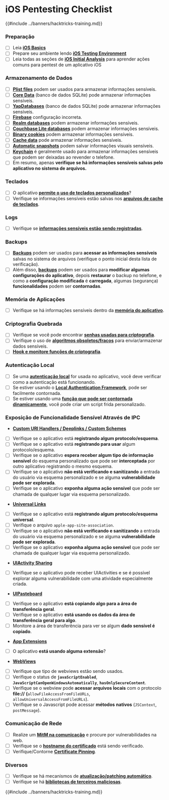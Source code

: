 # iOS Pentesting Checklist

{{#include ../banners/hacktricks-training.md}}

### Preparação

- [ ] Leia [**iOS Basics**](ios-pentesting/ios-basics.md)
- [ ] Prepare seu ambiente lendo [**iOS Testing Environment**](ios-pentesting/ios-testing-environment.md)
- [ ] Leia todas as seções de [**iOS Initial Analysis**](ios-pentesting/index.html#initial-analysis) para aprender ações comuns para pentest de um aplicativo iOS

### Armazenamento de Dados

- [ ] [**Plist files**](ios-pentesting/index.html#plist) podem ser usados para armazenar informações sensíveis.
- [ ] [**Core Data**](ios-pentesting/index.html#core-data) (banco de dados SQLite) pode armazenar informações sensíveis.
- [ ] [**YapDatabases**](ios-pentesting/index.html#yapdatabase) (banco de dados SQLite) pode armazenar informações sensíveis.
- [ ] [**Firebase**](ios-pentesting/index.html#firebase-real-time-databases) configuração incorreta.
- [ ] [**Realm databases**](ios-pentesting/index.html#realm-databases) podem armazenar informações sensíveis.
- [ ] [**Couchbase Lite databases**](ios-pentesting/index.html#couchbase-lite-databases) podem armazenar informações sensíveis.
- [ ] [**Binary cookies**](ios-pentesting/index.html#cookies) podem armazenar informações sensíveis.
- [ ] [**Cache data**](ios-pentesting/index.html#cache) pode armazenar informações sensíveis.
- [ ] [**Automatic snapshots**](ios-pentesting/index.html#snapshots) podem salvar informações visuais sensíveis.
- [ ] [**Keychain**](ios-pentesting/index.html#keychain) é geralmente usado para armazenar informações sensíveis que podem ser deixadas ao revender o telefone.
- [ ] Em resumo, apenas **verifique se há informações sensíveis salvas pelo aplicativo no sistema de arquivos.**

### Teclados

- [ ] O aplicativo [**permite o uso de teclados personalizados**](ios-pentesting/index.html#custom-keyboards-keyboard-cache)?
- [ ] Verifique se informações sensíveis estão salvas nos [**arquivos de cache de teclados**](ios-pentesting/index.html#custom-keyboards-keyboard-cache).

### **Logs**

- [ ] Verifique se [**informações sensíveis estão sendo registradas**](ios-pentesting/index.html#logs).

### Backups

- [ ] [**Backups**](ios-pentesting/index.html#backups) podem ser usados para **acessar as informações sensíveis** salvas no sistema de arquivos (verifique o ponto inicial desta lista de verificação).
- [ ] Além disso, [**backups**](ios-pentesting/index.html#backups) podem ser usados para **modificar algumas configurações do aplicativo**, depois **restaurar** o backup no telefone, e como a **configuração modificada** é **carregada**, algumas (segurança) **funcionalidades** podem ser **contornadas**.

### **Memória de Aplicações**

- [ ] Verifique se há informações sensíveis dentro da [**memória do aplicativo**](ios-pentesting/index.html#testing-memory-for-sensitive-data).

### **Criptografia Quebrada**

- [ ] Verifique se você pode encontrar [**senhas usadas para criptografia**](ios-pentesting/index.html#broken-cryptography).
- [ ] Verifique o uso de [**algoritmos obsoletos/fracos**](ios-pentesting/index.html#broken-cryptography) para enviar/armazenar dados sensíveis.
- [ ] [**Hook e monitore funções de criptografia**](ios-pentesting/index.html#broken-cryptography).

### **Autenticação Local**

- [ ] Se uma [**autenticação local**](ios-pentesting/index.html#local-authentication) for usada no aplicativo, você deve verificar como a autenticação está funcionando.
- [ ] Se estiver usando o [**Local Authentication Framework**](ios-pentesting/index.html#local-authentication-framework), pode ser facilmente contornada.
- [ ] Se estiver usando uma [**função que pode ser contornada dinamicamente**](ios-pentesting/index.html#local-authentication-using-keychain), você pode criar um script frida personalizado.

### Exposição de Funcionalidade Sensível Através de IPC

- [**Custom URI Handlers / Deeplinks / Custom Schemes**](ios-pentesting/index.html#custom-uri-handlers-deeplinks-custom-schemes)
- [ ] Verifique se o aplicativo está **registrando algum protocolo/esquema**.
- [ ] Verifique se o aplicativo está **registrando para usar** algum protocolo/esquema.
- [ ] Verifique se o aplicativo **espera receber algum tipo de informação sensível** do esquema personalizado que pode ser **interceptada** por outro aplicativo registrando o mesmo esquema.
- [ ] Verifique se o aplicativo **não está verificando e sanitizando** a entrada do usuário via esquema personalizado e se alguma **vulnerabilidade pode ser explorada**.
- [ ] Verifique se o aplicativo **exponha alguma ação sensível** que pode ser chamada de qualquer lugar via esquema personalizado.
- [**Universal Links**](ios-pentesting/index.html#universal-links)
- [ ] Verifique se o aplicativo está **registrando algum protocolo/esquema universal**.
- [ ] Verifique o arquivo `apple-app-site-association`.
- [ ] Verifique se o aplicativo **não está verificando e sanitizando** a entrada do usuário via esquema personalizado e se alguma **vulnerabilidade pode ser explorada**.
- [ ] Verifique se o aplicativo **exponha alguma ação sensível** que pode ser chamada de qualquer lugar via esquema personalizado.
- [**UIActivity Sharing**](ios-pentesting/ios-uiactivity-sharing.md)
- [ ] Verifique se o aplicativo pode receber UIActivities e se é possível explorar alguma vulnerabilidade com uma atividade especialmente criada.
- [**UIPasteboard**](ios-pentesting/ios-uipasteboard.md)
- [ ] Verifique se o aplicativo **está copiando algo para a área de transferência geral**.
- [ ] Verifique se o aplicativo **está usando os dados da área de transferência geral para algo**.
- [ ] Monitore a área de transferência para ver se algum **dado sensível é copiado**.
- [**App Extensions**](ios-pentesting/ios-app-extensions.md)
- [ ] O aplicativo **está usando alguma extensão**?
- [**WebViews**](ios-pentesting/ios-webviews.md)
- [ ] Verifique que tipo de webviews estão sendo usados.
- [ ] Verifique o status de **`javaScriptEnabled`**, **`JavaScriptCanOpenWindowsAutomatically`**, **`hasOnlySecureContent`**.
- [ ] Verifique se o webview pode **acessar arquivos locais** com o protocolo **file://** **(**`allowFileAccessFromFileURLs`, `allowUniversalAccessFromFileURLs`).
- [ ] Verifique se o Javascript pode acessar **métodos** **nativos** (`JSContext`, `postMessage`).

### Comunicação de Rede

- [ ] Realize um [**MitM na comunicação**](ios-pentesting/index.html#network-communication) e procure por vulnerabilidades na web.
- [ ] Verifique se o [**hostname do certificado**](ios-pentesting/index.html#hostname-check) está sendo verificado.
- [ ] Verifique/Contorne [**Certificate Pinning**](ios-pentesting/index.html#certificate-pinning).

### **Diversos**

- [ ] Verifique se há mecanismos de [**atualização/patching automático**](ios-pentesting/index.html#hot-patching-enforced-updateing).
- [ ] Verifique se há [**bibliotecas de terceiros maliciosas**](ios-pentesting/index.html#third-parties).

{{#include ../banners/hacktricks-training.md}}
